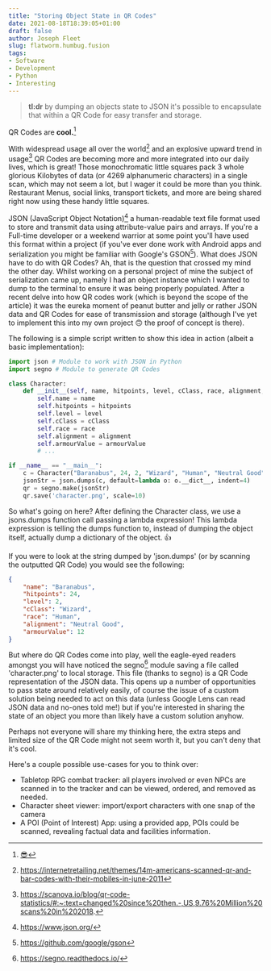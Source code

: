 ```yaml
---
title: "Storing Object State in QR Codes"
date: 2021-08-18T18:39:05+01:00
draft: false
author: Joseph Fleet
slug: flatworm.humbug.fusion
tags:
- Software
- Development
- Python
- Interesting
---
```


> **tl:dr** by dumping an objects state to JSON it's possible to encapsulate that within a QR Code for easy transfer and storage.

QR Codes are **cool.**[^1]

With widespread usage all over the world[^2] and an explosive upward trend in usage[^3] QR Codes are becoming more and more integrated into our daily lives, which is great! Those monochromatic little squares pack 3 whole glorious Kilobytes of data (or 4269 alphanumeric characters) in a single scan, which may not seem a lot, but I wager it could be more than you think. Restaurant Menus, social links, transport tickets, and more are being shared right now using these handy little squares.

JSON (JavaScript Object Notation)[^4] a human-readable text file format used to store and transmit data using attribute-value pairs and arrays. If you're a Full-time developer or a weekend warrior at some point you'll have used this format within a project (if you've ever done work with Android apps and serialization you might be familiar with Google's GSON[^5]).
What does JSON have to do with QR Codes? Ah, that is the question that crossed my mind the other day. Whilst working on a personal project of mine the subject of serialization came up, namely I had an object instance which I wanted to dump to the terminal to ensure it was being properly populated. After a recent delve into how QR codes work (which is beyond the scope of the article) it was the eureka moment of peanut butter and jelly or rather JSON data and QR Codes for ease of transmission and storage (although I've yet to implement this into my own project 🙃 the proof of concept is there).

The following is a simple script written to show this idea in action (albeit a basic implementation):

```python
import json # Module to work with JSON in Python
import segno # Module to generate QR Codes

class Character:
    def __init__(self, name, hitpoints, level, cClass, race, alignment, armourValue):
        self.name = name
        self.hitpoints = hitpoints
        self.level = level
        self.cClass = cClass
        self.race = race
        self.alignment = alignment
        self.armourValue = armourValue
        # ...

if __name__ == "__main__":
    c = Character("Baranabus", 24, 2, "Wizard", "Human", "Neutral Good", 12)
    jsonStr = json.dumps(c, default=lambda o: o.__dict__, indent=4)
    qr = segno.make(jsonStr)
    qr.save('character.png', scale=10)
```
So what's going on here? After defining the Character class, we use a jsons.dumps function call passing a lambda expression! This lambda expression is telling the dumps function to, instead of dumping the object itself, actually dump a dictionary of the object. 👍

If you were to look at the string dumped by 'json.dumps' (or by scanning the outputted QR Code) you would see the following:

```JSON
{
    "name": "Baranabus",
    "hitpoints": 24,
    "level": 2,
    "cClass": "Wizard",
    "race": "Human",
    "alignment": "Neutral Good",
    "armourValue": 12
}
```

But where do QR Codes come into play, well the eagle-eyed readers amongst you will have noticed the segno[^6] module saving a file called 'character.png' to local storage. This file (thanks to segno) is a QR Code representation of the JSON data. This opens up a number of opportunities to pass state around relatively easily, of course the issue of a custom solution being needed to act on this data (unless Google Lens can read JSON data and no-ones told me!) but if you're interested in sharing the state of an object you more than likely have a custom solution anyhow.

Perhaps not everyone will share my thinking here, the extra steps and limited size of the QR Code might not seem worth it, but you can't deny that it's cool.

Here's a couple possible use-cases for you to think over: 
- Tabletop RPG combat tracker: all players involved or even NPCs are scanned in to the tracker and can be viewed, ordered, and removed as needed.
- Character sheet viewer: import/export characters with one snap of the camera
- A POI (Point of Interest) App: using a provided app, POIs could be scanned, revealing factual data and facilities information.


[^1]: [😎](https://i.kym-cdn.com/photos/images/newsfeed/001/498/880/572.jpg) 
[^2]: https://internetretailing.net/themes/14m-americans-scanned-qr-and-bar-codes-with-their-mobiles-in-june-2011
[^3]: https://scanova.io/blog/qr-code-statistics/#:~:text=changed%20since%20then.-,US,9.76%20Million%20scans%20in%202018.
[^4]: https://www.json.org/
[^5]: https://github.com/google/gson
[^6]: https://segno.readthedocs.io/